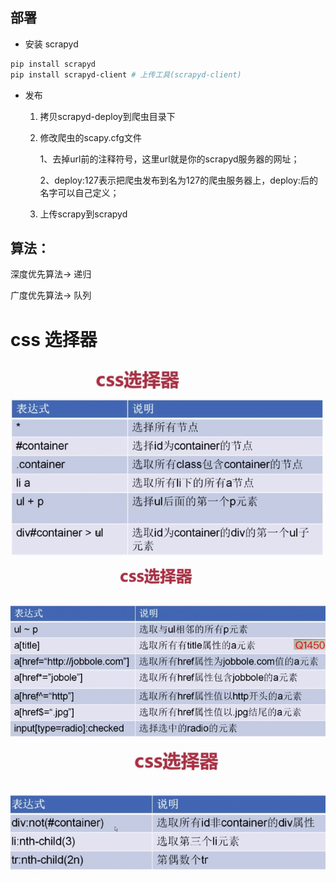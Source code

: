 ## 部署

+ 安装 scrapyd
```bash
pip install scrapyd
pip install scrapyd-client # 上传工具(scrapyd-client)
```

+ 发布
    1) 拷贝scrapyd-deploy到爬虫目录下

    2) 修改爬虫的scapy.cfg文件

        1、去掉url前的注释符号，这里url就是你的scrapyd服务器的网址； 

        2、deploy:127表示把爬虫发布到名为127的爬虫服务器上，deploy:后的名字可以自己定义；
    
    3) 上传scrapy到scrapyd




## 算法：
深度优先算法-> 递归

广度优先算法-> 队列


# css 选择器
![](./images/css_1.png)
![](./images/css_2.png)
![](./images/css_3.png)